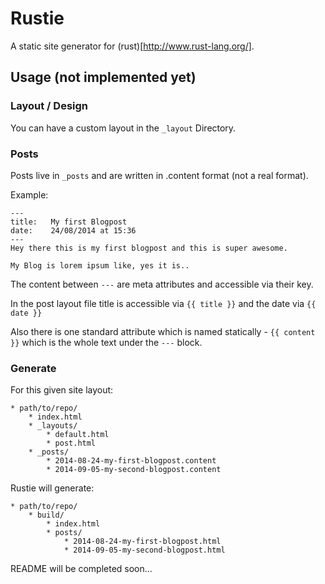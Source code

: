 # Rustie

A static site generator for (rust)[http://www.rust-lang.org/].

## Usage (not implemented yet)

### Layout / Design

You can have a custom layout in the ```_layout``` Directory.

### Posts

Posts live in ```_posts``` and are written in .content format (not a real format).

Example:

```text
---
title:   My first Blogpost
date:    24/08/2014 at 15:36
---
Hey there this is my first blogpost and this is super awesome.

My Blog is lorem ipsum like, yes it is..
```

The content between ```---``` are meta attributes and accessible via their key.

In the post layout file title is accessible via ```{{ title }}``` and the date via ```{{ date }}```

Also there is one standard attribute which is named statically - ```{{ content }}``` which is the whole text under the ```---``` block.


### Generate

For this given site layout:

    * path/to/repo/
        * index.html
        * _layouts/
            * default.html
            * post.html
        * _posts/
            * 2014-08-24-my-first-blogpost.content
            * 2014-09-05-my-second-blogpost.content

Rustie will generate:

    * path/to/repo/
        * build/
            * index.html
            * posts/
                * 2014-08-24-my-first-blogpost.html
                * 2014-09-05-my-second-blogpost.html

README will be completed soon...
